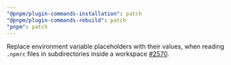 ```yaml
---
"@pnpm/plugin-commands-installation": patch
"@pnpm/plugin-commands-rebuild": patch
"pnpm": patch
---
```


Replace environment variable placeholders with their values, when reading `.npmrc` files in subdirectories inside a workspace [#2570](https://github.com/pnpm/pnpm/issues/2570).
